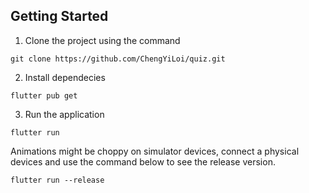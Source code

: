 ## Getting Started

1) Clone the project using the command
```
git clone https://github.com/ChengYiLoi/quiz.git
```
2) Install dependecies
```
flutter pub get
```
3) Run the application
```
flutter run
```

Animations might be choppy on simulator devices, connect a physical devices and use the command below to see the release version.
```
flutter run --release
```
